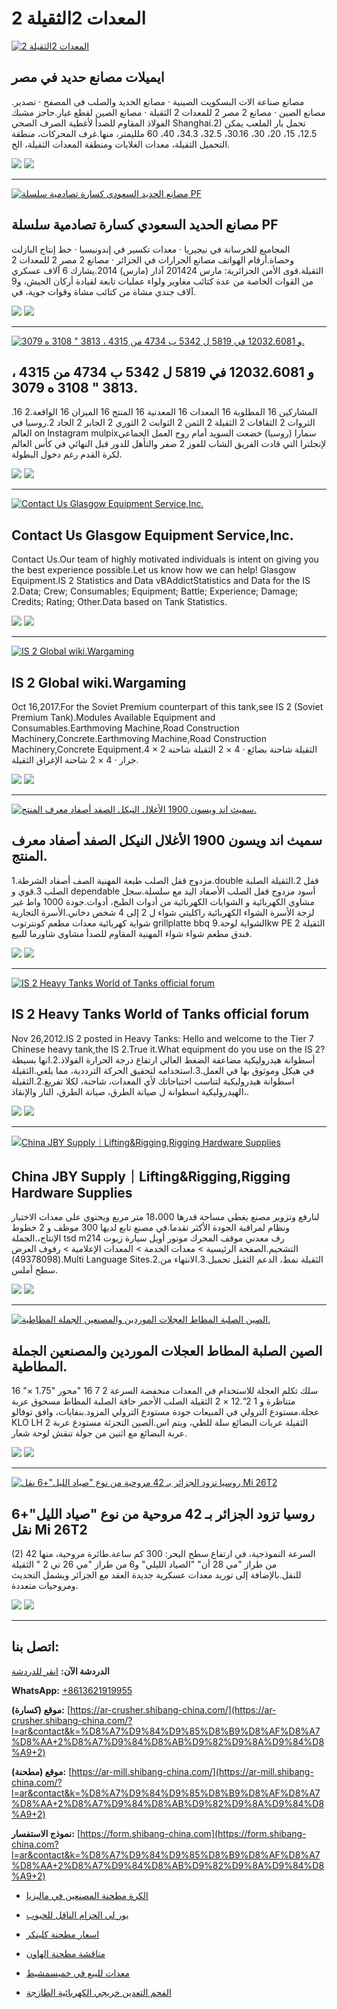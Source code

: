 # المعدات 2الثقيلة 2

<a href="https://swt.shibang-china.com/?l=ar&img&k=%D8%A7%D9%84%D9%85%D8%B9%D8%AF%D8%A7%D8%AA+2%D8%A7%D9%84%D8%AB%D9%82%D9%8A%D9%84%D8%A9+2" target="_blank">![المعدات 2الثقيلة 2](http://static.shibang-china.com/all-800x300/1.jpg)</a>

## ايميلات مصانع حديد في مصر
.مصانع صناعة الات البسكويت الصينية &middot; مصانع الحديد والصلب فى المصفح &middot; تصدير مصانع الصين &middot; مصانع 2 مصر 2 للمعدات 2 الثقيلة &middot; مصانع الصين لقطع غيار.حاجز مشبك الفولاذ المقاوم للصدأ لأغطية الصرف الصحي Shanghai.2) تحمل بار الملعب يمكن 12.5، 15، 20، 30، 30.16، 32.5، 34.3، 40، 60 ملليمتر، منها.غرف المحركات، منطقة التحميل الثقيلة، معدات الغلايات ومنطقة المعدات الثقيلة، الخ.


<a href="https://whatsapp.shibangsoft.com/WhatsApp.php" target="_blank" title="WhatsApp">![](http://static.shibang-china.com/icon/whatsapp.png)</a> <a href="https://swt.shibang-china.com/?l=ar&icon&k=%D8%A7%D9%84%D9%85%D8%B9%D8%AF%D8%A7%D8%AA+2%D8%A7%D9%84%D8%AB%D9%82%D9%8A%D9%84%D8%A9+2" target="_blank">![](http://static.shibang-china.com/icon/chat-ar.png)</a>

---

<a href="https://swt.shibang-china.com/?l=ar&img&k=%D8%A7%D9%84%D9%85%D8%B9%D8%AF%D8%A7%D8%AA+2%D8%A7%D9%84%D8%AB%D9%82%D9%8A%D9%84%D8%A9+2" target="_blank">![مصانع الحديد السعودي كسارة تصادمية سلسلة PF](http://static.shibang-china.com/all-800x300/1118.jpg)</a>

## مصانع الحديد السعودي كسارة تصادمية سلسلة PF
المجاميع للخرسانة في نيجيريا &middot; معدات تكسير في إندونيسيا &middot; خط إنتاج البازلت وحصاة.أرقام الهواتف مصانع الجرارات في الجزائر &middot; مصانع 2 مصر 2 للمعدات 2 الثقيلة.قوى الأمن الجزائرية: مارس 201424 آذار (مارس) 2014.يشارك 6 آلاف عسكري من القوات الخاصة من عدة كتائب مغاوير ولواء عمليات تابعة لقيادة أركان الجيش، و9 آلاف جندي مشاة من كتائب مشاة وقوات جوية، في.


<a href="https://whatsapp.shibangsoft.com/WhatsApp.php" target="_blank" title="WhatsApp">![](http://static.shibang-china.com/icon/whatsapp.png)</a> <a href="https://swt.shibang-china.com/?l=ar&icon&k=%D8%A7%D9%84%D9%85%D8%B9%D8%AF%D8%A7%D8%AA+2%D8%A7%D9%84%D8%AB%D9%82%D9%8A%D9%84%D8%A9+2" target="_blank">![](http://static.shibang-china.com/icon/chat-ar.png)</a>

---

<a href="https://swt.shibang-china.com/?l=ar&img&k=%D8%A7%D9%84%D9%85%D8%B9%D8%AF%D8%A7%D8%AA+2%D8%A7%D9%84%D8%AB%D9%82%D9%8A%D9%84%D8%A9+2" target="_blank">![و 12032.6081 في 5819 ل 5342 ب 4734 من 4315 ، 3813 &quot; 3108 ه 3079.](http://static.shibang-china.com/all-800x300/289.jpg)</a>

## و 12032.6081 في 5819 ل 5342 ب 4734 من 4315 ، 3813 &quot; 3108 ه 3079.
.16 المشاركين 16 المطلوبة 16 المعدات 16 المعدنية 16 المنتج 16 الميزان 16 الواقعة.2 الثروات 2 الثقافات 2 الثقيلة 2 الثمن 2 الثوابت 2 الثوري 2 الجابر 2 الجاد 2.روسيا في العالم on Instagram mulpixسمارا (روسيا) خضعت السويد أمام روح العمل الجماعي لإنجلترا التي قادت الفريق الشاب للفوز 2 صفر والتأهل للدور قبل النهائي في كأس العالم لكرة القدم رغم دخول البطولة.


<a href="https://whatsapp.shibangsoft.com/WhatsApp.php" target="_blank" title="WhatsApp">![](http://static.shibang-china.com/icon/whatsapp.png)</a> <a href="https://swt.shibang-china.com/?l=ar&icon&k=%D8%A7%D9%84%D9%85%D8%B9%D8%AF%D8%A7%D8%AA+2%D8%A7%D9%84%D8%AB%D9%82%D9%8A%D9%84%D8%A9+2" target="_blank">![](http://static.shibang-china.com/icon/chat-ar.png)</a>

---

<a href="https://swt.shibang-china.com/?l=ar&img&k=%D8%A7%D9%84%D9%85%D8%B9%D8%AF%D8%A7%D8%AA+2%D8%A7%D9%84%D8%AB%D9%82%D9%8A%D9%84%D8%A9+2" target="_blank">![Contact Us Glasgow Equipment Service,Inc.](http://static.shibang-china.com/all-800x300/1165.jpg)</a>

## Contact Us Glasgow Equipment Service,Inc.
Contact Us.Our team of highly motivated individuals is intent on giving you the best experience possible.Let us know how we can help! Glasgow Equipment.IS 2 Statistics and Data vBAddictStatistics and Data for the IS 2.Data; Crew; Consumables; Equipment; Battle; Experience; Damage; Credits; Rating; Other.Data based on Tank Statistics.


<a href="https://whatsapp.shibangsoft.com/WhatsApp.php" target="_blank" title="WhatsApp">![](http://static.shibang-china.com/icon/whatsapp.png)</a> <a href="https://swt.shibang-china.com/?l=ar&icon&k=%D8%A7%D9%84%D9%85%D8%B9%D8%AF%D8%A7%D8%AA+2%D8%A7%D9%84%D8%AB%D9%82%D9%8A%D9%84%D8%A9+2" target="_blank">![](http://static.shibang-china.com/icon/chat-ar.png)</a>

---

<a href="https://swt.shibang-china.com/?l=ar&img&k=%D8%A7%D9%84%D9%85%D8%B9%D8%AF%D8%A7%D8%AA+2%D8%A7%D9%84%D8%AB%D9%82%D9%8A%D9%84%D8%A9+2" target="_blank">![IS 2 Global wiki.Wargaming](http://static.shibang-china.com/all-800x300/157.jpg)</a>

## IS 2 Global wiki.Wargaming
Oct 16,2017.For the Soviet Premium counterpart of this tank,see IS 2 (Soviet Premium Tank).Modules Available Equipment and Consumables.Earthmoving Machine,Road Construction Machinery,Concrete.Earthmoving Machine,Road Construction Machinery,Concrete Equipment.4 × 2 الثقيلة شاحنة بضائع &middot; 4 × 2 الثقيلة شاحنة جرار &middot; 4 × 2 شاحنة الإغراق الثقيلة.


<a href="https://whatsapp.shibangsoft.com/WhatsApp.php" target="_blank" title="WhatsApp">![](http://static.shibang-china.com/icon/whatsapp.png)</a> <a href="https://swt.shibang-china.com/?l=ar&icon&k=%D8%A7%D9%84%D9%85%D8%B9%D8%AF%D8%A7%D8%AA+2%D8%A7%D9%84%D8%AB%D9%82%D9%8A%D9%84%D8%A9+2" target="_blank">![](http://static.shibang-china.com/icon/chat-ar.png)</a>

---

<a href="https://swt.shibang-china.com/?l=ar&img&k=%D8%A7%D9%84%D9%85%D8%B9%D8%AF%D8%A7%D8%AA+2%D8%A7%D9%84%D8%AB%D9%82%D9%8A%D9%84%D8%A9+2" target="_blank">![سميث اند ويسون 1900 الأغلال النيكل الصفد أصفاد معرف المنتج.](http://static.shibang-china.com/all-800x300/1183.jpg)</a>

## سميث اند ويسون 1900 الأغلال النيكل الصفد أصفاد معرف المنتج.
مزدوج قفل الصلب طبعة المهنية الصف أصفاد الشرطة.1.double قفل 2.الثقيلة الصلبة الصلب 3.قوي و dependable أسود مزدوج قفل الصلب الأصفاد اليد مع سلسلة.سجل مشاوي الكهربائية و الشوايات الكهربائية من أدوات الطبخ، أدوات.جودة 1000 واط غير لزجة الأسرة الشواء الكهربائية راكليتي شواء ل 2 إلى 4 شخص دخاني.الأسرة التجارية شواية كهربائية معدات مطعم كونترتوب grillplatte bbq الشواية لوحة.9kw PE 2 الثقيلة فندق مطعم شواء شواء المهنية المقاوم للصدأ مشاوي شاورما للبيع.


<a href="https://whatsapp.shibangsoft.com/WhatsApp.php" target="_blank" title="WhatsApp">![](http://static.shibang-china.com/icon/whatsapp.png)</a> <a href="https://swt.shibang-china.com/?l=ar&icon&k=%D8%A7%D9%84%D9%85%D8%B9%D8%AF%D8%A7%D8%AA+2%D8%A7%D9%84%D8%AB%D9%82%D9%8A%D9%84%D8%A9+2" target="_blank">![](http://static.shibang-china.com/icon/chat-ar.png)</a>

---

<a href="https://swt.shibang-china.com/?l=ar&img&k=%D8%A7%D9%84%D9%85%D8%B9%D8%AF%D8%A7%D8%AA+2%D8%A7%D9%84%D8%AB%D9%82%D9%8A%D9%84%D8%A9+2" target="_blank">![IS 2 Heavy Tanks World of Tanks official forum](http://static.shibang-china.com/all-800x300/1295.jpg)</a>

## IS 2 Heavy Tanks World of Tanks official forum
Nov 26,2012.IS 2 posted in Heavy Tanks: Hello and welcome to the Tier 7 Chinese heavy tank,the IS 2.True it.What equipment do you use on the IS 2?أسطوانة هيدروليكية مضاعفة الضغط العالي ارتفاع درجة الحرارة الفولاذ.2.انها بسيطة في هيكل وموثوق بها في العمل.3.استخدامه لتحقيق الحركة الترددية، مما يلغي.الثقيلة اسطوانة هيدروليكية لتناسب احتياجاتك لأي المعدات، شاحنة، لكلا تفريغ.2.الثقيلة الهيدروليكية اسطوانة ل صيانة الطرق، صيانة الطرق، النار والإنقاذ،.


<a href="https://whatsapp.shibangsoft.com/WhatsApp.php" target="_blank" title="WhatsApp">![](http://static.shibang-china.com/icon/whatsapp.png)</a> <a href="https://swt.shibang-china.com/?l=ar&icon&k=%D8%A7%D9%84%D9%85%D8%B9%D8%AF%D8%A7%D8%AA+2%D8%A7%D9%84%D8%AB%D9%82%D9%8A%D9%84%D8%A9+2" target="_blank">![](http://static.shibang-china.com/icon/chat-ar.png)</a>

---

<a href="https://swt.shibang-china.com/?l=ar&img&k=%D8%A7%D9%84%D9%85%D8%B9%D8%AF%D8%A7%D8%AA+2%D8%A7%D9%84%D8%AB%D9%82%D9%8A%D9%84%D8%A9+2" target="_blank">![China JBY Supply｜Lifting&amp;Rigging,Rigging Hardware Supplies](http://static.shibang-china.com/all-800x300/864.jpg)</a>

## China JBY Supply｜Lifting&amp;Rigging,Rigging Hardware Supplies
لنارفع وتزوير مصنع يغطي مساحة قدرها 18،000 متر مربع ويحتوي على معدات الاختبار ونظام لمراقبة الجودة الأكثر تقدما.في مصنع تابع لديها 300 موظف و 2 خطوط الإنتاج،.الجملة tsd m214 رف معدني موقف المحرك موتور أويل سيارة زيوت التشحيم.الصفحة الرئيسية &gt; معدات الخدمة &gt; المعدات الإعلامية &gt; رفوف العرض (49378098).Multi Language Sites.2.الثقيلة نمط، الدعم الثقيل تحميل.3.الانتهاء من سطح أملس.


<a href="https://whatsapp.shibangsoft.com/WhatsApp.php" target="_blank" title="WhatsApp">![](http://static.shibang-china.com/icon/whatsapp.png)</a> <a href="https://swt.shibang-china.com/?l=ar&icon&k=%D8%A7%D9%84%D9%85%D8%B9%D8%AF%D8%A7%D8%AA+2%D8%A7%D9%84%D8%AB%D9%82%D9%8A%D9%84%D8%A9+2" target="_blank">![](http://static.shibang-china.com/icon/chat-ar.png)</a>

---

<a href="https://swt.shibang-china.com/?l=ar&img&k=%D8%A7%D9%84%D9%85%D8%B9%D8%AF%D8%A7%D8%AA+2%D8%A7%D9%84%D8%AB%D9%82%D9%8A%D9%84%D8%A9+2" target="_blank">![الصين الصلبة المطاط العجلات الموردين والمصنعين الجملة المطاطية.](http://static.shibang-china.com/all-800x300/326.jpg)</a>

## الصين الصلبة المطاط العجلات الموردين والمصنعين الجملة المطاطية.
16 &quot;× 1.75&quot; سلك تكلم العجلة للاستخدام في المعدات منخفضة السرعة 2 7 16 &quot;محور متناظرة و 1 2&quot;.12 × 2 الثقيلة الصلب الأحمر حافة الصلبة المطاط مسحوق عربة عجلة.مستودع الترولي في المبيعات جودة مستودع الترولي المزود.بنفايات، وافق توفالو KLO LH 2 الثقيلة عربات البضائع سلة للطي، ويتم اس.الصين التجزئة مستودع عربة عربة البضائع مع اثنين من جولة تنقش لوحة شعار.


<a href="https://whatsapp.shibangsoft.com/WhatsApp.php" target="_blank" title="WhatsApp">![](http://static.shibang-china.com/icon/whatsapp.png)</a> <a href="https://swt.shibang-china.com/?l=ar&icon&k=%D8%A7%D9%84%D9%85%D8%B9%D8%AF%D8%A7%D8%AA+2%D8%A7%D9%84%D8%AB%D9%82%D9%8A%D9%84%D8%A9+2" target="_blank">![](http://static.shibang-china.com/icon/chat-ar.png)</a>

---

<a href="https://swt.shibang-china.com/?l=ar&img&k=%D8%A7%D9%84%D9%85%D8%B9%D8%AF%D8%A7%D8%AA+2%D8%A7%D9%84%D8%AB%D9%82%D9%8A%D9%84%D8%A9+2" target="_blank">![روسيا تزود الجزائر بـ 42 مروحية من نوع &quot;صياد الليل&quot;+6 نقل Mi 26T2](http://static.shibang-china.com/all-800x300/129.jpg)</a>

## روسيا تزود الجزائر بـ 42 مروحية من نوع &quot;صياد الليل&quot;+6 نقل Mi 26T2
(2) السرعة النموذجية، في ارتفاع سطح البحر: 300 كم ساعة.طائرة مروحية، منها 42 من طراز &quot;مي 28 أن&quot; &quot;الصياد الليلي&quot; و6 من طراز &quot;مي 26 تي 2 &quot; الثقيلة للنقل.بالإضافة إلى توريد معدات عسكرية جديدة العقد مع الجزائر ويشمل التحديث ومروحيات متعددة.

<a href="https://whatsapp.shibangsoft.com/WhatsApp.php" target="_blank" title="WhatsApp">![](http://static.shibang-china.com/icon/whatsapp.png)</a> <a href="https://swt.shibang-china.com/?l=ar&icon&k=%D8%A7%D9%84%D9%85%D8%B9%D8%AF%D8%A7%D8%AA+2%D8%A7%D9%84%D8%AB%D9%82%D9%8A%D9%84%D8%A9+2" target="_blank">![](http://static.shibang-china.com/icon/chat-ar.png)</a>

---
## اتصل بنا:

**الدردشة الآن:** [انقر للدردشة](https://swt.shibang-china.com?l=ar&contact&k=%D8%A7%D9%84%D9%85%D8%B9%D8%AF%D8%A7%D8%AA+2%D8%A7%D9%84%D8%AB%D9%82%D9%8A%D9%84%D8%A9+2)

**WhatsApp:**  [+8613621919955](https://whatsapp.shibangsoft.com/WhatsApp.php)

**موقع (كسارة):** [https://ar-crusher.shibang-china.com/](https://ar-crusher.shibang-china.com/?l=ar&contact&k=%D8%A7%D9%84%D9%85%D8%B9%D8%AF%D8%A7%D8%AA+2%D8%A7%D9%84%D8%AB%D9%82%D9%8A%D9%84%D8%A9+2)

**موقع (مطحنة):** [https://ar-mill.shibang-china.com/](https://ar-mill.shibang-china.com/?l=ar&contact&k=%D8%A7%D9%84%D9%85%D8%B9%D8%AF%D8%A7%D8%AA+2%D8%A7%D9%84%D8%AB%D9%82%D9%8A%D9%84%D8%A9+2)

**نموذج الاستفسار:** [https://form.shibang-china.com](https://form.shibang-china.com?l=ar&contact&k=%D8%A7%D9%84%D9%85%D8%B9%D8%AF%D8%A7%D8%AA+2%D8%A7%D9%84%D8%AB%D9%82%D9%8A%D9%84%D8%A9+2)

* [الكرة مطحنة المصنعين في ماليزيا](../14/%D8%A7%D9%84%D9%83%D8%B1%D8%A9%20%D9%85%D8%B7%D8%AD%D9%86%D8%A9%20%D8%A7%D9%84%D9%85%D8%B5%D9%86%D8%B9%D9%8A%D9%86%20%D9%81%D9%8A%20%D9%85%D8%A7%D9%84%D9%8A%D8%B2%D9%8A%D8%A7.md)

* [بور لي الحزام الناقل للحبوب](../14/%D8%A8%D9%88%D8%B1%20%D9%84%D9%8A%20%D8%A7%D9%84%D8%AD%D8%B2%D8%A7%D9%85%20%D8%A7%D9%84%D9%86%D8%A7%D9%82%D9%84%20%D9%84%D9%84%D8%AD%D8%A8%D9%88%D8%A8.md)

* [اسعار مطحنة كلينكر](../13/%D8%A7%D8%B3%D8%B9%D8%A7%D8%B1%20%D9%85%D8%B7%D8%AD%D9%86%D8%A9%20%D9%83%D9%84%D9%8A%D9%86%D9%83%D8%B1.md)

* [مناقشة مطحنة الهاون](../14/%D9%85%D9%86%D8%A7%D9%82%D8%B4%D8%A9%20%D9%85%D8%B7%D8%AD%D9%86%D8%A9%20%D8%A7%D9%84%D9%87%D8%A7%D9%88%D9%86.md)

* [معدات للبيع في خميسمشيط](../12/%D9%85%D8%B9%D8%AF%D8%A7%D8%AA%20%D9%84%D9%84%D8%A8%D9%8A%D8%B9%20%D9%81%D9%8A%20%D8%AE%D9%85%D9%8A%D8%B3%D9%85%D8%B4%D9%8A%D8%B7.md)

* [الفحم التعدين خريجي الكهربائية الطازجة](../14/%D8%A7%D9%84%D9%81%D8%AD%D9%85%20%D8%A7%D9%84%D8%AA%D8%B9%D8%AF%D9%8A%D9%86%20%D8%AE%D8%B1%D9%8A%D8%AC%D9%8A%20%D8%A7%D9%84%D9%83%D9%87%D8%B1%D8%A8%D8%A7%D8%A6%D9%8A%D8%A9%20%D8%A7%D9%84%D8%B7%D8%A7%D8%B2%D8%AC%D8%A9.md)